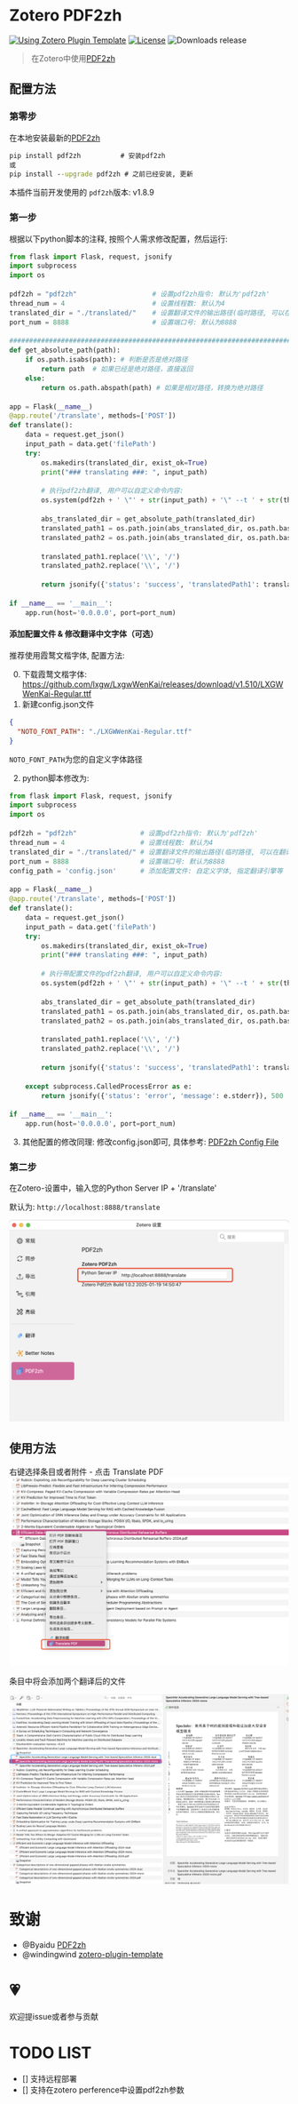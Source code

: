 # Zotero PDF2zh

[![Using Zotero Plugin Template](https://img.shields.io/badge/Using-Zotero%20Plugin%20Template-blue?style=flat-square&logo=github)](https://github.com/windingwind/zotero-plugin-template)
[![License](https://img.shields.io/github/license/guaguastandup/zotero-pdf2zh)](https://github.com/guaguastandup/zotero-pdf2zh/blob/master/LICENSE)
![Downloads release](https://img.shields.io/github/downloads/guaguastandup/zotero-pdf2zh/total?color=pink)

<!-- ![Downloads latest release](https://img.shields.io/github/downloads/guaguastandup/zotero-pdf2zh/latest/total?color=yellow) -->

> 在Zotero中使用[PDF2zh](https://github.com/Byaidu/PDFMathTranslate)

## 配置方法

### 第零步

在本地安装最新的[PDF2zh](https://github.com/Byaidu/PDFMathTranslate)

```cmd
pip install pdf2zh          # 安装pdf2zh
或
pip install --upgrade pdf2zh # 之前已经安装, 更新
```

本插件当前开发使用的 `pdf2zh`版本: v1.8.9

### 第一步

根据以下python脚本的注释, 按照个人需求修改配置，然后运行:

```python
from flask import Flask, request, jsonify
import subprocess
import os

pdf2zh = "pdf2zh"                   # 设置pdf2zh指令: 默认为'pdf2zh'
thread_num = 4                      # 设置线程数: 默认为4
translated_dir = "./translated/"    # 设置翻译文件的输出路径(临时路径, 可以在翻译后删除)
port_num = 8888                     # 设置端口号: 默认为8888

#####################################################################################################################
def get_absolute_path(path):
    if os.path.isabs(path): # 判断是否是绝对路径
        return path  # 如果已经是绝对路径，直接返回
    else:
        return os.path.abspath(path) # 如果是相对路径，转换为绝对路径

app = Flask(__name__)
@app.route('/translate', methods=['POST'])
def translate():
    data = request.get_json()
    input_path = data.get('filePath')
    try:
        os.makedirs(translated_dir, exist_ok=True)
        print("### translating ###: ", input_path)

        # 执行pdf2zh翻译, 用户可以自定义命令内容:
        os.system(pdf2zh + ' \"' + str(input_path) + '\" --t ' + str(thread_num)+ ' --output ' + translated_dir + " --config " + config_path)

        abs_translated_dir = get_absolute_path(translated_dir)
        translated_path1 = os.path.join(abs_translated_dir, os.path.basename(input_path).replace('.pdf', '-mono.pdf'))
        translated_path2 = os.path.join(abs_translated_dir, os.path.basename(input_path).replace('.pdf', '-dual.pdf'))

        translated_path1.replace('\\', '/')
        translated_path2.replace('\\', '/')

        return jsonify({'status': 'success', 'translatedPath1': translated_path1, 'translatedPath2': translated_path2}), 200

if __name__ == '__main__':
    app.run(host='0.0.0.0', port=port_num)
```

#### 添加配置文件 & 修改翻译中文字体（可选）

推荐使用霞鹜文楷字体, 配置方法:

0. 下载霞鹜文楷字体: https://github.com/lxgw/LxgwWenKai/releases/download/v1.510/LXGWWenKai-Regular.ttf
1. 新建config.json文件

```json
{
  "NOTO_FONT_PATH": "./LXGWWenKai-Regular.ttf"
}
```

`NOTO_FONT_PATH`为您的自定义字体路径

2. python脚本修改为:

```python
from flask import Flask, request, jsonify
import subprocess
import os

pdf2zh = "pdf2zh"                # 设置pdf2zh指令: 默认为'pdf2zh'
thread_num = 4                   # 设置线程数: 默认为4
translated_dir = "./translated/" # 设置翻译文件的输出路径(临时路径, 可以在翻译后删除)
port_num = 8888                  # 设置端口号: 默认为8888
config_path = 'config.json'      # 添加配置文件: 自定义字体, 指定翻译引擎等

app = Flask(__name__)
@app.route('/translate', methods=['POST'])
def translate():
    data = request.get_json()
    input_path = data.get('filePath')
    try:
        os.makedirs(translated_dir, exist_ok=True)
        print("### translating ###: ", input_path)

        # 执行带配置文件的pdf2zh翻译, 用户可以自定义命令内容:
        os.system(pdf2zh + ' \"' + str(input_path) + '\" --t ' + str(thread_num)+ ' --output ' + translated_dir + " --config " + config_path)

        abs_translated_dir = get_absolute_path(translated_dir)
        translated_path1 = os.path.join(abs_translated_dir, os.path.basename(input_path).replace('.pdf', '-mono.pdf'))
        translated_path2 = os.path.join(abs_translated_dir, os.path.basename(input_path).replace('.pdf', '-dual.pdf'))

        translated_path1.replace('\\', '/')
        translated_path2.replace('\\', '/')

        return jsonify({'status': 'success', 'translatedPath1': translated_path1, 'translatedPath2': translated_path2}), 200

    except subprocess.CalledProcessError as e:
        return jsonify({'status': 'error', 'message': e.stderr}), 500

if __name__ == '__main__':
    app.run(host='0.0.0.0', port=port_num)
```

3. 其他配置的修改同理: 修改config.json即可, 具体参考: [PDF2zh Config File](https://github.com/Byaidu/PDFMathTranslate/blob/main/docs/ADVANCED.md#cofig)

### 第二步

在Zotero-设置中，输入您的Python Server IP + '/translate'

默认为: `http://localhost:8888/translate`

![image2](./image2.png)

## 使用方法

右键选择条目或者附件 - 点击 Translate PDF ![image](./image.png)

条目中将会添加两个翻译后的文件

![image3](./image3.png)

# 致谢

- @Byaidu [PDF2zh](https://github.com/Byaidu/PDFMathTranslate)
- @windingwind [zotero-plugin-template](https://github.com/windingwind/zotero-plugin-template)

# 💗

欢迎提issue或者参与贡献

# TODO LIST

- [] 支持远程部署
- [] 支持在zotero perference中设置pdf2zh参数
